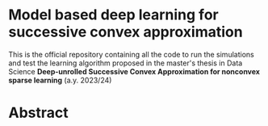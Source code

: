 # Model based deep learning for successive convex approximation 
This is the official repository containing all the code to run the simulations and test the learning algorithm proposed in the master's thesis in Data Science **Deep-unrolled Successive Convex Approximation for
nonconvex sparse learning** (a.y. 2023/24)

# Abstract
